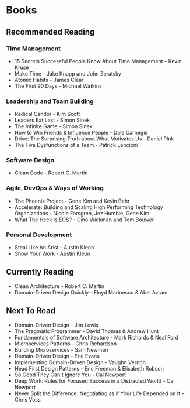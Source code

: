 # Books

## Recommended Reading
### Time Management
  - 15 Secrets Successful People Know About Time Management – Kevin Kruse
  - Make Time - Jake Knapp and John Zeratsky
  - Atomic Habits - James Clear
  - The First 90 Days - Michael Watkins
### Leadership and Team Building
  - Radical Candor - Kim Scott
  - Leaders Eat Last - Simon Sinek
  - The Infinite Game - Simon Sinek
  - How to Win Friends & Influence People - Dale Carnegie
  - Drive: The Surprising Truth about What Motivates Us - Daniel Pink
  - The Five Dysfunctions of a Team - Patrick Lencioni
### Software Design
  - Clean Code - Robert C. Martin
### Agile, DevOps & Ways of Working
  - The Phoenix Project - Gene Kim and Kevin Behr
  - Accelerate: Building and Scaling High Performing Technology Organizations - Nicole Forsgren, Jez Humble, Gene Kim
  - What The Heck Is EOS? - Gino Wickman and Tom Bouwer
### Personal Development
  - Steal Like An Arist - Austin Kleon
  - Show Your Work - Austin Kleon

## Currently Reading
- Clean Architecture - Robert C. Martin
- Domain-Driven Design Quickly - Floyd Marinescu & Abel Avram

## Next To Read
- Domain-Driven Design - Jim Lewis
- The Pragmatic Programmer - David Thomas & Andrew Hunt
- Fundamentals of Software Architecture - Mark Richards & Neal Ford
- Microservices Patterns - Chris Richardson
- Building Microservices - Sam Newman
- Domain-Driven Design - Eric Evans
- Implementing Domain-Driven Design - Vaughn Vernon
- Head First Design Patterns - Eric Freeman & Elisabeth Robson
- So Good They Can't Ignore You - Cal Newport
- Deep Work: Rules for Focused Success in a Distracted World - Cal Newport
- Never Split the Difference: Negotiating as if Your Life Depended on It - Chris Voss

